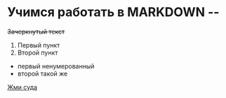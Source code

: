 #   Учимся работать в  MARKDOWN -- 

~~Зачеркнутый текст~~


1. Первый пункт
2. Второй пункт


* первый ненумерованный 
* второй такой же


[Жми суда](https://www.radiorecord.ru/)
